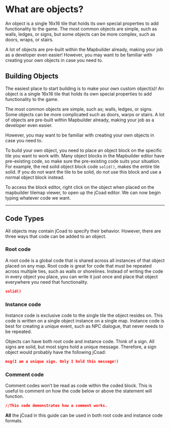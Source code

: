 # What are objects?
An object is a single 16x16 tile that holds its own special properties to add functionality to the game. The most common objects are simple, such as walls, ledges, or signs, but some objects can be more complex, such as doors, wraps, or stairs.

A lot of objects are pre-built within the Mapbuilder already, making your job as a developer even easier! However, you may want to be familiar with creating your own objects in case you need to.

## Building Objects
The easiest place to start building is to make your own custom object(s)! An object is a single 16x16 tile that holds its own special properties to add functionality to the game. 

The most common objects are simple, such as; walls, ledges, or signs. Some objects can be more complicated such as doors, warps or stairs. A lot of objects are pre-built within Mapbuilder already, making your job as a developer even easier. 

However, you may want to be familiar with creating your own objects in case you need to.

To build your own object, you need to place an object block on the specific tile you want to work with. Many object blocks in the Mapbuilder editor have pre-existing code, so make sure the pre-existing code suits your situation. For example, the red solid object block code `solid()`, makes the entire tile solid. If you do not want the tile to be solid, do not use this block and use a normal object block instead.

To access the block editor, right click on the object when placed on the mapbuilder tilemap viewer, to open up the jCoad editor. We can now begin typing whatever code we want.

---

## Code Types
All objects may contain jCoad to specify their behavior. However, there are three ways that code can be added to an object.

### **Root code** 
A root code is a global code that is shared across all instances of that object placed on any map. Root code is great for code that must be repeated across multiple ties, such as walls or shorelines. Instead of writing the code in every object you place, you can write it just once and place that object everywhere you need that functionality.

```json title="Root Code"  
solid()
```

### **Instance code** 
Instance code is exclusive code to the single tile the object resides on. This code is written on a single object instance on a single map. Instance code is best for creating a unique event, such as NPC dialogue, that never needs to be repeated.

Objects can have both root code and instance code. Think of a sign. All signs are solid, but most signs hold a unique message. Therefore, a sign object would probably have the following jCoad:

```json title="Instance Code"
msg(I am a unique sign. Only I hold this message!)
```

### **Comment code**
Comment codes won’t be read as code within the coded block. This is useful to comment on how the code below or above the statement will function.

```json title="Comment Code"
//This code demonstrates how a comment works.
```

**All** the jCoad in this guide can be used in both root code and instance code formats.
